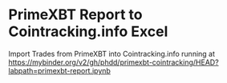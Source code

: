 # PrimeXBT Report to Cointracking.info Excel

Import Trades from PrimeXBT into Cointracking.info running at https://mybinder.org/v2/gh/phdd/primexbt-cointracking/HEAD?labpath=primexbt-report.ipynb

